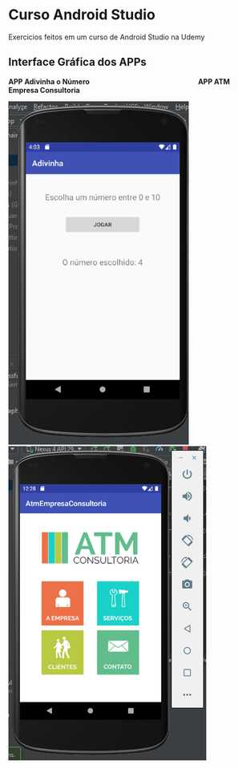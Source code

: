 # Curso Android Studio
 Exercicios feitos em um curso de Android Studio na Udemy

## Interface Gráfica dos APPs
**APP Adivinha o Número** &nbsp;&nbsp;&nbsp;&nbsp;&nbsp;&nbsp;&nbsp;&nbsp;&nbsp;&nbsp;&nbsp;&nbsp;&nbsp;&nbsp;&nbsp;&nbsp;&nbsp;&nbsp;&nbsp;&nbsp;&nbsp;&nbsp;&nbsp;&nbsp;&nbsp;&nbsp;&nbsp;&nbsp;&nbsp;&nbsp;&nbsp;&nbsp;&nbsp;&nbsp;&nbsp;&nbsp;&nbsp;&nbsp;&nbsp;&nbsp;&nbsp;&nbsp;&nbsp;&nbsp;&nbsp;&nbsp;&nbsp;&nbsp;&nbsp;&nbsp;&nbsp;&nbsp;&nbsp; **APP ATM Empresa Consultoria**

![](https://github.com/atilao/Curso-Android-Studio/blob/master/Adivinha/Foto_App.PNG) ![](https://github.com/atilao/Curso-Android-Studio/blob/master/AtmEmpresaConsultoria/Foto_App.PNG)
